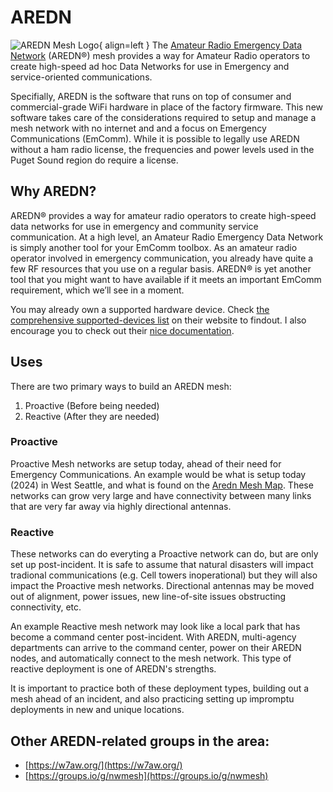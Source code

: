 # AREDN
![AREDN Mesh Logo](/media/AREDN-Logo.png){ align=left }
The [Amateur Radio Emergency Data Network](arednmesh.org) (AREDN®) mesh provides a way for Amateur Radio operators to create high-speed ad hoc Data Networks for use in Emergency and service-oriented communications. 

Specifially, AREDN is the software that runs on top of consumer and commercial-grade WiFi hardware in place of the factory firmware. This new software takes care of the considerations required to setup and manage a mesh network with no internet and and a focus on Emergency Communications (EmComm). While it is possible to legally use AREDN without a ham radio license, the frequencies and power levels used in the Puget Sound region do require a license. 



## Why AREDN?
AREDN® provides a way for amateur radio operators to create high-speed data networks for use in emergency and community service communication. At a high level, an Amateur Radio Emergency Data Network is simply another tool for your EmComm toolbox. As an amateur radio operator involved in emergency communication, you already have quite a few RF resources that you use on a regular basis. AREDN® is yet another tool that you might want to have available if it meets an important EmComm requirement, which we’ll see in a moment.


You may already own a supported hardware device. Check [the comprehensive supported-devices list](https://www.arednmesh.org/content/supported-devices-0) on their website to findout. I also encourage you to check out their [nice documentation](https://docs.arednmesh.org/en/latest/).


## Uses
There are two primary ways to build an AREDN mesh:
1. Proactive (Before being needed)
2. Reactive (After they are needed)

### Proactive
Proactive Mesh networks are setup today, ahead of their need for Emergency Communications. An example would be what is setup today (2024) in West Seattle, and what is found on the [Aredn Mesh Map](http://usercontent.arednmesh.org/K/5/K5DLQ/livemap2.html#7/46.604/-120.146). These networks can grow very large and have connectivity between many links that are very far away via highly directional antennas.


### Reactive
These networks can do everyting a Proactive network can do, but are only set up post-incident. It is safe to assume that natural disasters will impact tradional communications (e.g. Cell towers inoperational) but they will also impact the Proactive mesh networks. Directional antennas may be moved out of alignment, power issues, new line-of-site issues obstructing connectivity, etc. 

An example Reactive mesh network may look like a local park that has become a command center post-incident. With AREDN, multi-agency departments can arrive to the command center, power on their AREDN nodes, and automatically connect to the mesh network. This type of reactive deployment is one of AREDN's strengths. 



It is important to practice both of these deployment types, building out a mesh ahead of an incident, and also practicing setting up impromptu deployments in new and unique locations. 


## Other AREDN-related groups in the area:
- [https://w7aw.org/](https://w7aw.org/)
- [https://groups.io/g/nwmesh](https://groups.io/g/nwmesh)